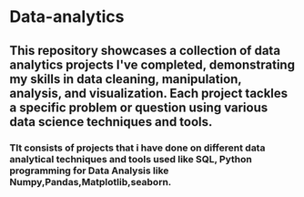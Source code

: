 # Data-analytics

## This repository showcases a collection of data analytics projects I've completed, demonstrating my skills in data cleaning, manipulation, analysis, and visualization. Each project tackles a specific problem or question using various data science techniques and tools.

### TIt consists of projects that i have done on different data analytical techniques and tools used like SQL, Python programming for Data Analysis like Numpy,Pandas,Matplotlib,seaborn.
